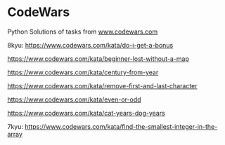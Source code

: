 # CodeWars
Python Solutions of tasks from www.codewars.com

8kyu:
https://www.codewars.com/kata/do-i-get-a-bonus

https://www.codewars.com/kata/beginner-lost-without-a-map

https://www.codewars.com/kata/century-from-year

https://www.codewars.com/kata/remove-first-and-last-character

https://www.codewars.com/kata/even-or-odd

https://www.codewars.com/kata/cat-years-dog-years


7kyu:
https://www.codewars.com/kata/find-the-smallest-integer-in-the-array
